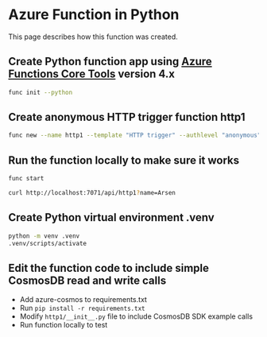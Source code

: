 # Azure Function in Python

This page describes how this function was created.

## Create Python function app using [Azure Functions Core Tools](https://docs.microsoft.com/en-us/azure/azure-functions/functions-run-local) version 4.x

```bash
func init --python
```

## Create anonymous HTTP trigger function http1

```bash
func new --name http1 --template "HTTP trigger" --authlevel "anonymous"
```

## Run the function locally to make sure it works

```bash
func start

curl http://localhost:7071/api/http1?name=Arsen
```

## Create Python virtual environment .venv

```bash
python -m venv .venv
.venv/scripts/activate
```

## Edit the function code to include simple CosmosDB read and write calls

* Add azure-cosmos to requirements.txt
* Run `pip install -r requirements.txt`
* Modify `http1/__init__.py` file to include CosmosDB SDK example calls
* Run function locally to test
